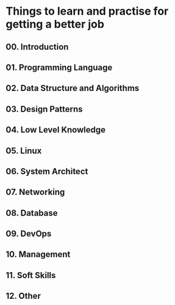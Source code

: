 # Things to learn and practise for getting a better job

## 00. Introduction

## 01. Programming Language

## 02. Data Structure and Algorithms

## 03. Design Patterns

## 04. Low Level Knowledge

## 05. Linux

## 06. System Architect

## 07. Networking

## 08. Database

## 09. DevOps

## 10. Management

## 11. Soft Skills

## 12. Other
